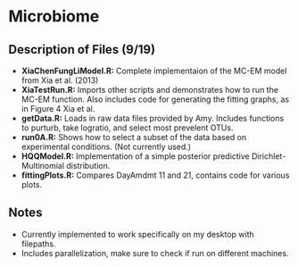 # Microbiome

## Description of Files (9/19)

* **XiaChenFungLiModel.R:** Complete implementaion of the MC-EM model from Xia et al. (2013)
* **XiaTestRun.R:** Imports other scripts and demonstrates how to run the MC-EM function. Also includes code for generating the fitting graphs, as in Figure 4 Xia et al.
* **getData.R:** Loads in raw data files provided by Amy. Includes functions to purturb, take logratio, and select most prevelent OTUs.
* **run0A.R:** Shows how to select a subset of the data based on experimental conditions. (Not currently used.)
* **HQQModel.R:** Implementation of a simple posterior predictive Dirichlet-Multinomial distribution.
* **fittingPlots.R:** Compares DayAmdmt 11 and 21, contains code for various plots.

## Notes

* Currently implemented to work specifically on my desktop with filepaths.
* Includes parallelization, make sure to check if run on different machines.
